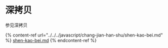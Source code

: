 # 深拷贝

参见深拷贝

{% content-ref url="../../../javascript/chang-jian-han-shu/shen-kao-bei.md" %}
[shen-kao-bei.md](../../../javascript/chang-jian-han-shu/shen-kao-bei.md)
{% endcontent-ref %}




